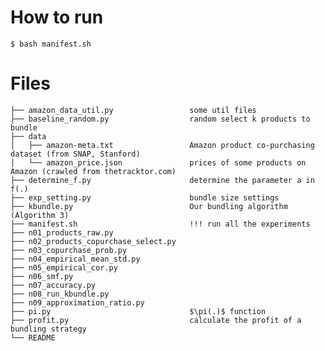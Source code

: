 # How to run
	$ bash manifest.sh

# Files 
	├── amazon_data_util.py					some util files
	├── baseline_random.py					random select k products to bundle
	├── data 								
	│   ├── amazon-meta.txt					Amazon product co-purchasing dataset (from SNAP, Stanford)
	│   └── amazon_price.json				prices of some products on Amazon (crawled from thetracktor.com)
	├── determine_f.py						determine the parameter a in f(.)
	├── exp_setting.py						bundle size settings
	├── kbundle.py							Our bundling algorithm (Algorithm 3)
	├── manifest.sh							!!! run all the experiments
	├── n01_products_raw.py					
	├── n02_products_copurchase_select.py
	├── n03_copurchase_prob.py
	├── n04_empirical_mean_std.py
	├── n05_empirical_cor.py
	├── n06_smf.py
	├── n07_accuracy.py
	├── n08_run_kbundle.py
	├── n09_approximation_ratio.py
	├── pi.py								$\pi(.)$ function
	├── profit.py							calculate the profit of a bundling strategy
	└── README
